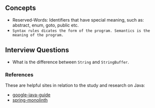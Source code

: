 ## Concepts

- Reserved-Words: Identifiers that have special meaning, such as: abstract, enum, goto, public etc.
- `Syntax rules dicates the form of the program. Semantics is the meaning of the program.`

## Interview Questions

- What is the difference between `String` and `StringBuffer`.


### References

These are helpful sites in relation to the study and research on Java:

- [google-java-guide](https://google.github.io/styleguide/javaguide.html)
- [spring-monolinth](https://spring.io/blog/2022/10/21/introducing-spring-modulith)


